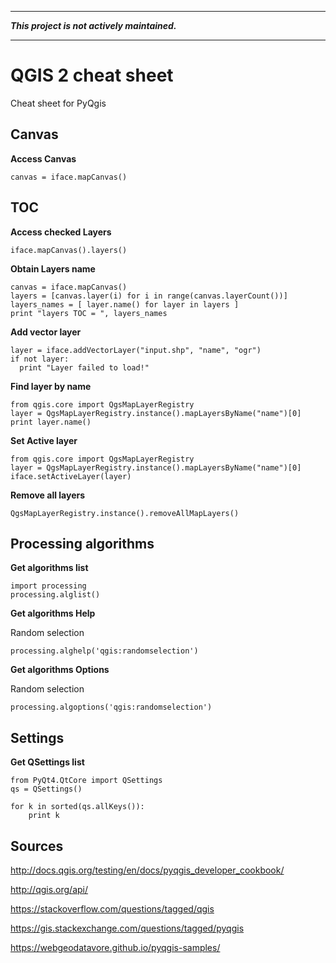 
- - -

**_This project is not actively maintained._**

- - - 

# QGIS 2 cheat sheet

Cheat sheet for PyQgis

Canvas
---
__Access Canvas__

	canvas = iface.mapCanvas()


TOC
---

__Access checked Layers__

	iface.mapCanvas().layers()

__Obtain Layers name__

	canvas = iface.mapCanvas()
	layers = [canvas.layer(i) for i in range(canvas.layerCount())]
	layers_names = [ layer.name() for layer in layers ]
	print "layers TOC = ", layers_names

__Add vector layer__

	layer = iface.addVectorLayer("input.shp", "name", "ogr")
	if not layer:
	  print "Layer failed to load!"

__Find layer by name__

	from qgis.core import QgsMapLayerRegistry
	layer = QgsMapLayerRegistry.instance().mapLayersByName("name")[0]
	print layer.name()

__Set Active layer__

	from qgis.core import QgsMapLayerRegistry
	layer = QgsMapLayerRegistry.instance().mapLayersByName("name")[0]
	iface.setActiveLayer(layer)

__Remove all layers__

	QgsMapLayerRegistry.instance().removeAllMapLayers()

Processing algorithms 
---

__Get algorithms list__

	import processing
	processing.alglist()

__Get algorithms Help__

Random selection

	processing.alghelp('qgis:randomselection')


__Get algorithms Options__

Random selection

	processing.algoptions('qgis:randomselection')


Settings
---

__Get QSettings list__

	from PyQt4.QtCore import QSettings
	qs = QSettings()

	for k in sorted(qs.allKeys()):
		print k



Sources
---

<http://docs.qgis.org/testing/en/docs/pyqgis_developer_cookbook/>

<http://qgis.org/api/>

<https://stackoverflow.com/questions/tagged/qgis>

<https://gis.stackexchange.com/questions/tagged/pyqgis>

<https://webgeodatavore.github.io/pyqgis-samples/>




